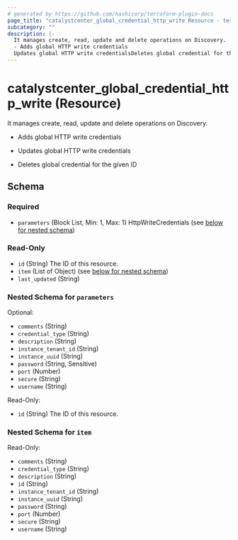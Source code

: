 ```yaml
---
# generated by https://github.com/hashicorp/terraform-plugin-docs
page_title: "catalystcenter_global_credential_http_write Resource - terraform-provider-catalystcenter"
subcategory: ""
description: |-
  It manages create, read, update and delete operations on Discovery.
  - Adds global HTTP write credentials
  Updates global HTTP write credentialsDeletes global credential for the given ID
---
```


# catalystcenter_global_credential_http_write (Resource)

It manages create, read, update and delete operations on Discovery.
- Adds global HTTP write credentials

- Updates global HTTP write credentials

- Deletes global credential for the given ID



<!-- schema generated by tfplugindocs -->
## Schema

### Required

- `parameters` (Block List, Min: 1, Max: 1) HttpWriteCredentials (see [below for nested schema](#nestedblock--parameters))

### Read-Only

- `id` (String) The ID of this resource.
- `item` (List of Object) (see [below for nested schema](#nestedatt--item))
- `last_updated` (String)

<a id="nestedblock--parameters"></a>
### Nested Schema for `parameters`

Optional:

- `comments` (String)
- `credential_type` (String)
- `description` (String)
- `instance_tenant_id` (String)
- `instance_uuid` (String)
- `password` (String, Sensitive)
- `port` (Number)
- `secure` (String)
- `username` (String)

Read-Only:

- `id` (String) The ID of this resource.


<a id="nestedatt--item"></a>
### Nested Schema for `item`

Read-Only:

- `comments` (String)
- `credential_type` (String)
- `description` (String)
- `id` (String)
- `instance_tenant_id` (String)
- `instance_uuid` (String)
- `password` (String)
- `port` (Number)
- `secure` (String)
- `username` (String)
